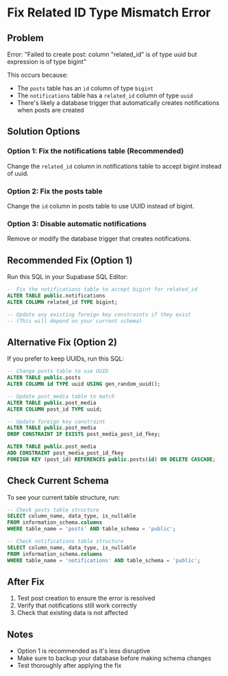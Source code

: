 # Fix Related ID Type Mismatch Error

## Problem
Error: "Failed to create post: column "related_id" is of type uuid but expression is of type bigint"

This occurs because:
- The `posts` table has an `id` column of type `bigint`
- The `notifications` table has a `related_id` column of type `uuid`
- There's likely a database trigger that automatically creates notifications when posts are created

## Solution Options

### Option 1: Fix the notifications table (Recommended)
Change the `related_id` column in notifications table to accept bigint instead of uuid.

### Option 2: Fix the posts table
Change the `id` column in posts table to use UUID instead of bigint.

### Option 3: Disable automatic notifications
Remove or modify the database trigger that creates notifications.

## Recommended Fix (Option 1)

Run this SQL in your Supabase SQL Editor:

```sql
-- Fix the notifications table to accept bigint for related_id
ALTER TABLE public.notifications 
ALTER COLUMN related_id TYPE bigint;

-- Update any existing foreign key constraints if they exist
-- (This will depend on your current schema)
```

## Alternative Fix (Option 2)

If you prefer to keep UUIDs, run this SQL:

```sql
-- Change posts table to use UUID
ALTER TABLE public.posts 
ALTER COLUMN id TYPE uuid USING gen_random_uuid();

-- Update post_media table to match
ALTER TABLE public.post_media 
ALTER COLUMN post_id TYPE uuid;

-- Update foreign key constraint
ALTER TABLE public.post_media 
DROP CONSTRAINT IF EXISTS post_media_post_id_fkey;

ALTER TABLE public.post_media 
ADD CONSTRAINT post_media_post_id_fkey 
FOREIGN KEY (post_id) REFERENCES public.posts(id) ON DELETE CASCADE;
```

## Check Current Schema

To see your current table structure, run:

```sql
-- Check posts table structure
SELECT column_name, data_type, is_nullable 
FROM information_schema.columns 
WHERE table_name = 'posts' AND table_schema = 'public';

-- Check notifications table structure  
SELECT column_name, data_type, is_nullable 
FROM information_schema.columns 
WHERE table_name = 'notifications' AND table_schema = 'public';
```

## After Fix

1. Test post creation to ensure the error is resolved
2. Verify that notifications still work correctly
3. Check that existing data is not affected

## Notes

- Option 1 is recommended as it's less disruptive
- Make sure to backup your database before making schema changes
- Test thoroughly after applying the fix
